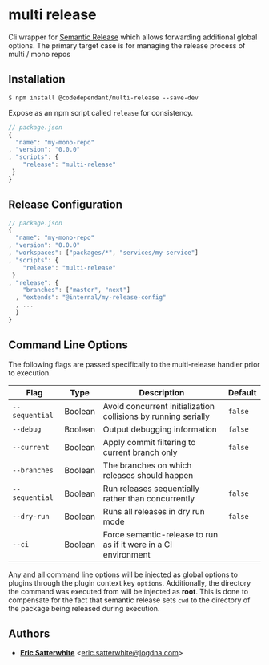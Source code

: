 # multi release

Cli wrapper for [Semantic Release](https://semantic-release.gitbook.io/semantic-release/) which allows forwarding additional global options.
The primary target case is for managing the release process of multi / mono repos

## Installation

```shell
$ npm install @codedependant/multi-release --save-dev
```

Expose as an npm script called `release` for consistency.
```javascript
// package.json
{
  "name": "my-mono-repo"
, "version": "0.0.0"
, "scripts": {
    "release": "multi-release"
 }
}
```

## Release Configuration


```javascript
// package.json
{
  "name": "my-mono-repo"
, "version": "0.0.0"
, "workspaces": ["packages/*", "services/my-service"]
, "scripts": {
    "release": "multi-release"
 }
, "release": {
    "branches": ["master", "next"]
  , "extends": "@internal/my-release-config"
  , ...
  }
}
```

## Command Line Options

 The following flags are passed specifically to the multi-release handler prior to execution.

| Flag           | Type    | Description                                                     | Default |
|----------------|---------|-----------------------------------------------------------------|---------|
| `--sequential` | Boolean | Avoid concurrent initialization collisions by running serially  | `false` |
| `--debug`      | Boolean | Output debugging information                                    | `false` |
| `--current`    | Boolean | Apply commit filtering to current branch only                   | `false` |
| `--branches`   | Boolean | The branches on which releases should happen                    |         |
| `--sequential` | Boolean | Run releases sequentially rather than concurrently              | `false` |
| `--dry-run`    | Boolean | Runs all releases in dry run mode                               | `false` |
| `--ci`         | Boolean | Force semantic-release to run as if it were in a CI environment |         |

Any and all command line options will be injected as global options to plugins through the plugin context key
`options`. Additionally, the directory the command was executed from will be injected as **root**. This is done to compensate for the fact that semantic release sets `cwd` to the directory of the package being released during execution.


## Authors

* [**Eric Satterwhite**](mailto:eric.satterwhite@logdna.com) &lt;eric.satterwhite@logdna.com&gt;

